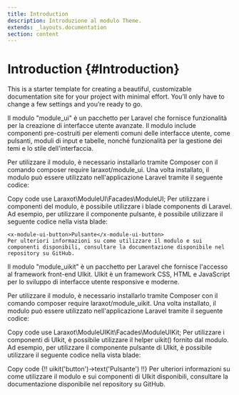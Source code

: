 ```yaml
---
title: Introduction
description: Introduzione al modulo Theme.
extends: _layouts.documentation
section: content
---
```


# Introduction {#Introduction}

This is a starter template for creating a beautiful, customizable documentation site for your project with minimal effort. You’ll only have to change a few settings and you’re ready to go.


Il modulo "module_ui" è un pacchetto per Laravel che fornisce funzionalità per la creazione di interfacce utente avanzate. Il modulo include componenti pre-costruiti per elementi comuni delle interfacce utente, come pulsanti, moduli di input e tabelle, nonché funzionalità per la gestione dei temi e lo stile dell'interfaccia.

Per utilizzare il modulo, è necessario installarlo tramite Composer con il comando composer require laraxot/module_ui. Una volta installato, il modulo può essere utilizzato nell'applicazione Laravel tramite il seguente codice:

Copy code
use Laraxot\ModuleUI\Facades\ModuleUI;
Per utilizzare i componenti del modulo, è possibile utilizzare i blade components di Laravel. Ad esempio, per utilizzare il componente pulsante, è possibile utilizzare il seguente codice nella vista blade:

```
<x-module-ui-button>Pulsante</x-module-ui-button>
Per ulteriori informazioni su come utilizzare il modulo e sui componenti disponibili, consultare la documentazione disponibile nel repository su GitHub.
```

Il modulo "module_uikit" è un pacchetto per Laravel che fornisce l'accesso al framework front-end UIkit. UIkit è un framework CSS, HTML e JavaScript per lo sviluppo di interfacce utente responsive e moderne.

Per utilizzare il modulo, è necessario installarlo tramite Composer con il comando composer require laraxot/module_uikit. Una volta installato, il modulo può essere utilizzato nell'applicazione Laravel tramite il seguente codice:

Copy code
use Laraxot\ModuleUIKit\Facades\ModuleUIKit;
Per utilizzare i componenti di UIkit, è possibile utilizzare il helper uikit() fornito dal modulo. Ad esempio, per utilizzare il componente pulsante di UIkit, è possibile utilizzare il seguente codice nella vista blade:

Copy code
{!! uikit('button')->text('Pulsante') !!}
Per ulteriori informazioni su come utilizzare il modulo e sui componenti di UIkit disponibili, consultare la documentazione disponibile nel repository su GitHub.

